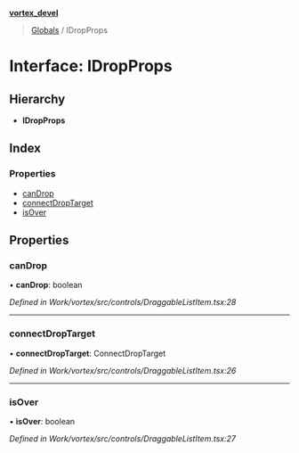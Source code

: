 **[vortex_devel](../README.md)**

> [Globals](../globals.md) / IDropProps

# Interface: IDropProps

## Hierarchy

* **IDropProps**

## Index

### Properties

* [canDrop](idropprops.md#candrop)
* [connectDropTarget](idropprops.md#connectdroptarget)
* [isOver](idropprops.md#isover)

## Properties

### canDrop

•  **canDrop**: boolean

*Defined in Work/vortex/src/controls/DraggableListItem.tsx:28*

___

### connectDropTarget

•  **connectDropTarget**: ConnectDropTarget

*Defined in Work/vortex/src/controls/DraggableListItem.tsx:26*

___

### isOver

•  **isOver**: boolean

*Defined in Work/vortex/src/controls/DraggableListItem.tsx:27*

